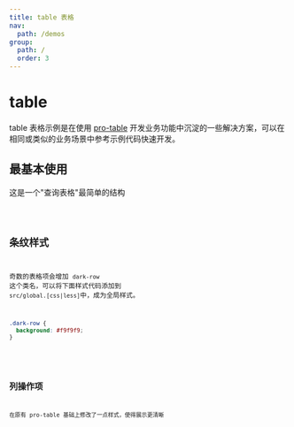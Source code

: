 ```yaml
---
title: table 表格
nav:
  path: /demos
group:
  path: /
  order: 3
---
```


# table

table 表格示例是在使用 [pro-table](https://procomponents.ant.design/components/table) 开发业务功能中沉淀的一些解决方案，可以在相同或类似的业务场景中参考示例代码快速开发。

## 最基本使用

这是一个"查询表格"最简单的结构

<code src="../table/simple.tsx" background="#f5f5f5" />

## 条纹样式

奇数的表格项会增加 `dark-row` 这个类名，可以将下面样式代码添加到 `src/global.[css|less]`中，成为全局样式。

```css
.dark-row {
  background: #f9f9f9;
}
```

<code src="../table/stripe.tsx" background="#f5f5f5" />

## 列操作项

在原有 pro-table 基础上修改了一点样式，使得展示更清晰

<code src="../table/columnOpera.tsx" background="#f5f5f5" />
